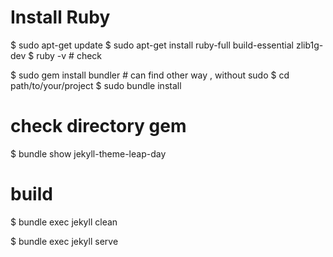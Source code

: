# Install Ruby
$ sudo apt-get update
$ sudo apt-get install ruby-full build-essential zlib1g-dev
$ ruby -v    # check 

$ sudo gem install bundler  # can find other way , without sudo
$ cd path/to/your/project
$ sudo bundle install

# check directory gem
$ bundle show jekyll-theme-leap-day


# build 
$ bundle exec jekyll clean

$ bundle exec jekyll serve
